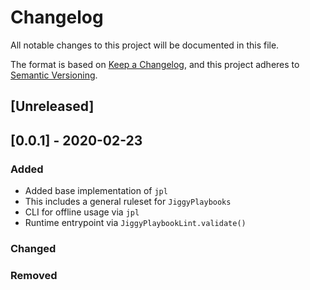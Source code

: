 # Changelog
All notable changes to this project will be documented in this file.

The format is based on [Keep a Changelog](https://keepachangelog.com/en/1.0.0/),
and this project adheres to [Semantic Versioning](https://semver.org/spec/v2.0.0.html).

## [Unreleased]

## [0.0.1] - 2020-02-23
### Added
- Added base implementation of `jpl`
- This includes a general ruleset for `JiggyPlaybooks`
- CLI for offline usage via `jpl`
- Runtime entrypoint via `JiggyPlaybookLint.validate()`

### Changed

### Removed
